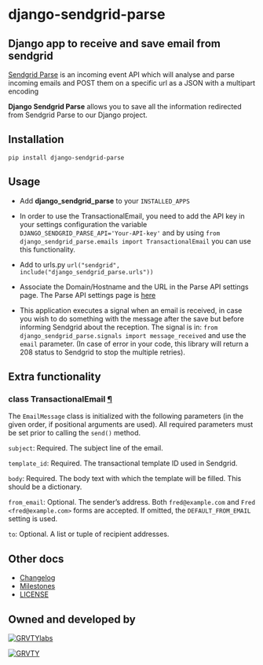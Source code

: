 **django-sendgrid-parse**
=========================

Django app to receive and save email from sendgrid
--------------------------------------------------

[Sendgrid Parse](https://sendgrid.com/docs/API_Reference/Webhooks/parse.html)
is an incoming event API which will analyse and parse incoming emails and POST
them on a specific url as a JSON with a multipart encoding

**Django Sendgrid Parse** allows you to save all the information redirected
from Sendgrid Parse to our Django project.

Installation
------------

    pip install django-sendgrid-parse

Usage
-----

*   Add **django_sendgrid_parse** to your `INSTALLED_APPS`

*   In order to use the TransactionalEmail, you need to add the API key in
your settings configuration the variable
`DJANGO_SENDGRID_PARSE_API='Your-API-key'` and by using
`from django_sendgrid_parse.emails import TransactionalEmail` you can use this
functionality.

*   Add to urls.py `url("sendgrid", include("django_sendgrid_parse.urls"))`

*   Associate the Domain/Hostname and the URL in the Parse API settings page.
      The Parse API settings page is [here](https://sendgrid.com/developer/reply)

*   This application executes a signal when an email is received, in case you
      wish to do something with the message after the save but before informing
      Sendgrid about the reception. The signal is in:
      `from django_sendgrid_parse.signals import message_received` and use the
      `email` parameter. (In case of error in your code, this library will
      return a 208 status to Sendgrid to stop the multiple retries).

Extra functionality
-------------------

### class TransactionalEmail [¶][trans_email]

The `EmailMessage` class is initialized with the following parameters
(in the given order, if positional arguments are used). All required
parameters must be set prior to calling the `send()` method.

`subject`: Required. The subject line of the email.

`template_id`: Required. The transactional template ID used in Sendgrid.

`body`: Required. The body text with which the template will be filled. This should be a
dictionary.

`from_email`: Optional. The sender’s address. Both `fred@example.com`
and `Fred <fred@example.com>` forms are accepted. If omitted, the
`DEFAULT_FROM_EMAIL` setting is used.

`to`: Optional. A list or tuple of recipient addresses.


Other docs
----------

*   [Changelog][changelog]
*   [Milestones][milestones]
*   [LICENSE][license]


Owned and developed by
--------

[![GRVTYlabs][logo]](www.grvtylabs.com)

[![GRVTY][logo]](http://grvty.digital)

[logo]: http://grvty.digital/images/logos/repos-logo-1.png?raw=true "GRVTY"
[stack-shield]: http://img.shields.io/badge/tech-stack-0690fa.svg?style=flat
[stack-tech]: http://stackshare.io/grvty/grvty

[trans_email]: https://github.com/grvty-labs/django-sendgrid-parse/blob/master/django_sendgrid_parse/emails.py

[changelog]: https://github.com/grvty-labs/django-sendgrid-parse/blob/master/docs/Changelog.md
[milestones]: https://github.com/grvty-labs/django-sendgrid-parse/blob/master/docs/Milestones.md
[license]: https://github.com/grvty-labs/django-sendgrid-parse/blob/master/LICENSE
